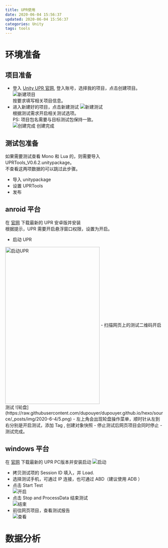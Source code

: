 ```yaml
---
title: UPR使用
date: 2020-06-04 15:56:37
updated: 2020-06-04 15:56:37
categories: Unity
tags: tools
---
```


# 环境准备
## 项目准备
- 登入 [Unity UPR 官网](https://upr.unity.com/), 登入账号，选择我的项目，点击创建项目。  
![新建项目](https://raw.githubusercontent.com/dupouyer/dupouyer.github.io/hexo/source/_posts/img/2020-6-4/1.png)  
按要求填写相关项目信息。
- 进入新建好的项目，点击新建测试
![新建测试](https://raw.githubusercontent.com/dupouyer/dupouyer.github.io/hexo/source/_posts/img/2020-6-4/2.png)  
根据测试需求开启相关测试选项。  
PS: 项目包名需要与目标测试包保持一致。  
![创建完成](https://raw.githubusercontent.com/dupouyer/dupouyer.github.io/hexo/source/_posts/img/2020-6-4/3.png)
创建完成  
## 测试包准备
如果需要测试查看 Mono 和 Lua 的，则需要导入 UPRTools_V0.6.2.unitypackage。  
不查看这两项数据的可以跳过此步骤。
- 导入 unitypackage
- 设置 UPRTools
- 发布

## anroid 平台
在 [官网](https://upr.unity.com/download) 下载最新的 UPR 安卓版并安装   
根据提示，UPR 需要开启悬浮窗口权限，设置为开启。  
- 启动 UPR  
 <img src="https://raw.githubusercontent.com/dupouyer/dupouyer.github.io/hexo/source/_posts/img/2020-6-4/4.png" width = "300" height = "500" alt="启动UPR" align=center />
- 扫描网页上的测试二维码开启测试  
![轮盘](https://raw.githubusercontent.com/dupouyer/dupouyer.github.io/hexo/source/_posts/img/2020-6-4/5.png)
- 左上角会出现轮盘操作菜单，顺时针从左到右分别是开启测试，添加 Tag , 创建对象快照
- 停止测试后网页项目会同时停止
- 测试完成。

## windows 平台
在 [官网](https://upr.unity.com/download) 下载最新的 UPR PC版本并安装启动
![启动](https://raw.githubusercontent.com/dupouyer/dupouyer.github.io/hexo/source/_posts/img/2020-6-4/6.png)
- 拷贝测试项的 Session ID 填入，并 Load.
- 选择测试手机，可通过 IP 连接，也可通过 ABD（建议使用 ADB ）
- 点击 Start Test  
![开启](https://raw.githubusercontent.com/dupouyer/dupouyer.github.io/hexo/source/_posts/img/2020-6-4/7.png)
- 点击 Stop and ProcessData 结束测试  
![结束](https://raw.githubusercontent.com/dupouyer/dupouyer.github.io/hexo/source/_posts/img/2020-6-4/8.png)
- 前往网页项目，查看测试报告  
![查看](https://raw.githubusercontent.com/dupouyer/dupouyer.github.io/hexo/source/_posts/img/2020-6-4/9.png)

# 数据分析
